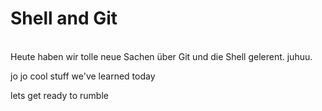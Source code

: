 # Shell and Git

<br>
Heute haben wir tolle neue Sachen über Git und die Shell gelerent. juhuu.

jo jo cool stuff we've learned today

lets get ready to rumble
